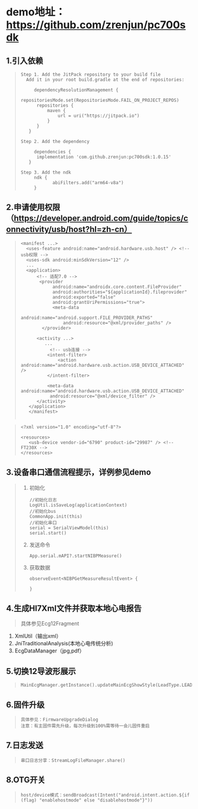 #  demo地址：https://github.com/zrenjun/pc700sdk



## 1.引入依赖

> ```
> Step 1. Add the JitPack repository to your build file
>   Add it in your root build.gradle at the end of repositories:
> 
>      dependencyResolutionManagement {
> 		repositoriesMode.set(RepositoriesMode.FAIL_ON_PROJECT_REPOS)
> 		repositories {
> 			maven { 
>               url = uri("https://jitpack.io")
>           }
> 		}
> 	 }
> 
> Step 2. Add the dependency     
> 
>      dependencies {
> 	    implementation 'com.github.zrenjun:pc700sdk:1.0.15'
> 	 }
> 
> Step 3. Add the ndk
>      ndk {
>             abiFilters.add("arm64-v8a")
>      }
> ```



## 2.申请使用权限（https://developer.android.com/guide/topics/connectivity/usb/host?hl=zh-cn）

> ```
> <manifest ...>
>   <uses-feature android:name="android.hardware.usb.host" /> <!-- usb权限 -->
>   <uses-sdk android:minSdkVersion="12" />
>   ...
>   <application>
>       <!-- 适配7.0 -->
>        <provider
>             android:name="androidx.core.content.FileProvider"
>             android:authorities="${applicationId}.fileprovider"
>             android:exported="false"
>             android:grantUriPermissions="true">
>             <meta-data
>                 android:name="android.support.FILE_PROVIDER_PATHS"
>                 android:resource="@xml/provider_paths" />
>         </provider>
>    
>       <activity ...>
>          ...
>            <!-- usb连接 -->
>           <intent-filter>
>               <action android:name="android.hardware.usb.action.USB_DEVICE_ATTACHED" />
>           </intent-filter>
>    
>           <meta-data android:name="android.hardware.usb.action.USB_DEVICE_ATTACHED"
>            android:resource="@xml/device_filter" />
>       </activity>
>    </application>
>    </manifest>
>   
> ```

> ```
> <?xml version="1.0" encoding="utf-8"?>
> 
> <resources>
>    <usb-device vendor-id="6790" product-id="29987" /> <!-- FT230X -->
> </resources>
> ```



## 3.设备串口通信流程提示，详例参见demo

> 1. 初始化      
>
>    ```
>    //初始化日志
>    LogUtil.isSaveLog(applicationContext)
>    //初始化bus
>    CommonApp.init(this)
>    //初始化串口
>    serial = SerialViewModel(this)
>    serial.start()
>    ```
>
> 2. 发送命令 
>
>    ```
>    App.serial.mAPI?.startNIBPMeasure()
>    ```
>
> 3. 获取数据
>
>    ```
>    observeEvent<NIBPGetMeasureResultEvent> {
>    
>    }
>    ```



## 4.生成Hl7Xml文件并获取本地心电报告

> 具体参见Ecg12Fragment

1. XmlUtil（输出xml）
2. JniTraditionalAnalysis(本地心电传统分析)
3. EcgDataManager（jpg,pdf）


## 5.切换12导波形展示

> ```
> MainEcgManager.getInstance().updateMainEcgShowStyle(LeadType.LEAD_6)
> ```


## 6.固件升级

> ```
> 具体参见：FirmwareUpgradeDialog
> 注意：有主固件需先升级，每次升级到100%需等待一会儿固件重启
> ```
>

## 7.日志发送

> ```
> 串口日志分享：StreamLogFileManager.share()
> ```
>

## 8.OTG开关

> ```
> host/device模式：sendBroadcast(Intent("android.intent.action.${if (flag) "enablehostmode" else "disablehostmode"}"))
> ```
> 
